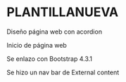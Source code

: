 # PLANTILLANUEVA
Diseño página web con acordion 

Inicio de página web

Se enlazo con Bootstrap 4.3.1 

Se hizo un nav bar de External content 

